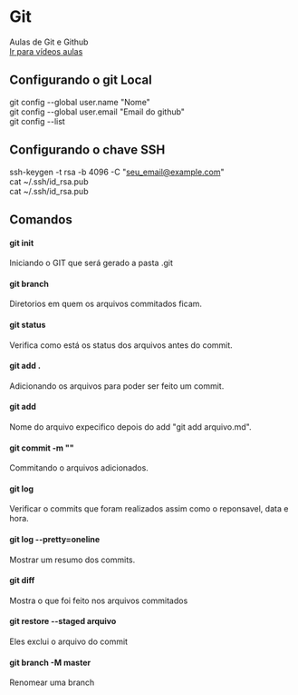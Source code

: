 # Git
Aulas de Git e Github<br>
[Ir para vídeos aulas](https://www.youtube.com/watch?v=iQn5vZt0iWI&list=PLpaKFn4Q4GMOhOuffvi7VagNib0P325AV)


## Configurando o git Local

git config --global user.name "Nome"<br>
git config --global user.email "Email do github"<br>
git config --list

## Configurando o chave SSH
ssh-keygen -t rsa -b 4096 -C "seu_email@example.com"<br>
cat ~/.ssh/id_rsa.pub <br>
cat ~/.ssh/id_rsa.pub 

## Comandos

#### git init
Iniciando o GIT que será gerado a pasta .git

#### git branch 
Diretorios em quem os arquivos commitados ficam.

#### git status 
Verifica como está os status dos arquivos antes do commit.

#### git add .
Adicionando os arquivos para poder ser feito um commit.

#### git add 
Nome do arquivo expecifico depois do add "git add arquivo.md".

#### git commit -m "" 
Commitando o arquivos adicionados.

#### git log
Verificar o commits que foram realizados assim como o reponsavel, data e hora.

#### git log --pretty=oneline
Mostrar um resumo dos commits.

#### git diff 
Mostra o que foi feito nos arquivos commitados

#### git restore --staged arquivo
Eles exclui o arquivo do commit

#### git branch -M master
Renomear uma branch
